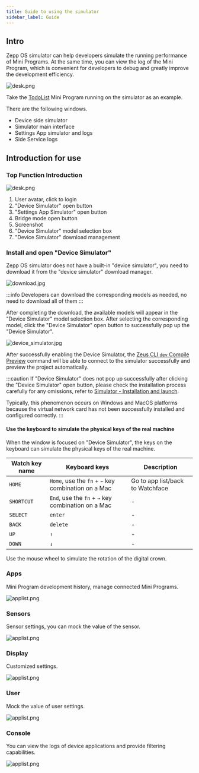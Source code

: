 ```yaml
---
title: Guide to using the simulator
sidebar_label: Guide
---
```


## Intro

Zepp OS simulator can help developers simulate the running performance of Mini Programs. At the same time, you can view the log of the Mini Program, which is convenient for developers to debug and greatly improve the development efficiency.

![desk.png](/img/simulator/workspace.jpg)

Take the [TodoList](../../../samples/app/toDoList.md) Mini Program running on the simulator as an example.

There are the following windows.

- Device side simulator
- Simulator main interface
- Settings App simulator and logs
- Side Service logs

## Introduction for use

### Top Function Introduction

![desk.png](/img/simulator/interface.png)

1. User avatar, click to login
2. "Device Simulator" open button
3. "Settings App Simulator" open button
4. Bridge mode open button
5. Screenshot
6. "Device Simulator" model selection box
7. "Device Simulator" download management

### Install and open "Device Simulator"

Zepp OS simulator does not have a built-in "device simulator", you need to download it from the "device simulator" download manager.

![download.jpg](/img/simulator/download.jpg)

:::info
Developers can download the corresponding models as needed, no need to download all of them
:::

After completing the download, the available models will appear in the "Device Simulator" model selection box. After selecting the corresponding model, click the "Device Simulator" open button to successfully pop up the "Device Simulator".

![device_simulator.jpg](/img/simulator/device_simulator.jpg)

After successfully enabling the Device Simulator, the [Zeus CLI `dev` Compile Preview](../cli/index.md#zeus-dev-compilation-preview-simulator) command will be able to connect to the simulator successfully and preview the project automatically.

:::caution
If "Device Simulator" does not pop up successfully after clicking the "Device Simulator" open button, please check the installation process carefully for any omissions, refer to [Simulator - Installation and launch](./setup.md).

Typically, this phenomenon occurs on Windows and MacOS platforms because the virtual network card has not been successfully installed and configured correctly.
:::

#### Use the keyboard to simulate the physical keys of the real machine

When the window is focused on "Device Simulator", the keys on the keyboard can simulate the physical keys of the real machine.

Watch key name|Keyboard keys|Description
---|---|---
`HOME`|`Home`, use the `fn` + `←` key combination on a Mac|Go to app list/back to Watchface
`SHORTCUT`|`End`, use the `fn` + `→` key combination on a Mac|-
`SELECT`|`enter`|-
`BACK`|`delete`|-
`UP`|`↑`|-
`DOWN`|`↓`|-

Use the mouse wheel to simulate the rotation of the digital crown.

### Apps

Mini Program development history, manage connected Mini Programs.

![applist.png](/img/simulator/1.png)

### Sensors

Sensor settings, you can mock the value of the sensor.

![applist.png](/img/simulator/2.png)

### Display

Customized settings.

![applist.png](/img/simulator/3.png)

### User

Mock the value of user settings.

![applist.png](/img/simulator/4.png)

### Console

You can view the logs of device applications and provide filtering capabilities.

![applist.png](/img/simulator/5.png)
